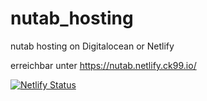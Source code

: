 # nutab_hosting
nutab hosting on Digitalocean or Netlify

erreichbar unter https://nutab.netlify.ck99.io/

[![Netlify Status](https://api.netlify.com/api/v1/badges/26b109e0-0b01-48c8-b728-0970ec38e6b8/deploy-status)](https://app.netlify.com/sites/heroic-pika-7b1bb3/deploys)
